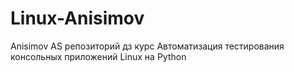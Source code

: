 # Linux-Anisimov
Anisimov AS  репозиторий дз курс Автоматизация тестирования консольных приложений Linux на Python

